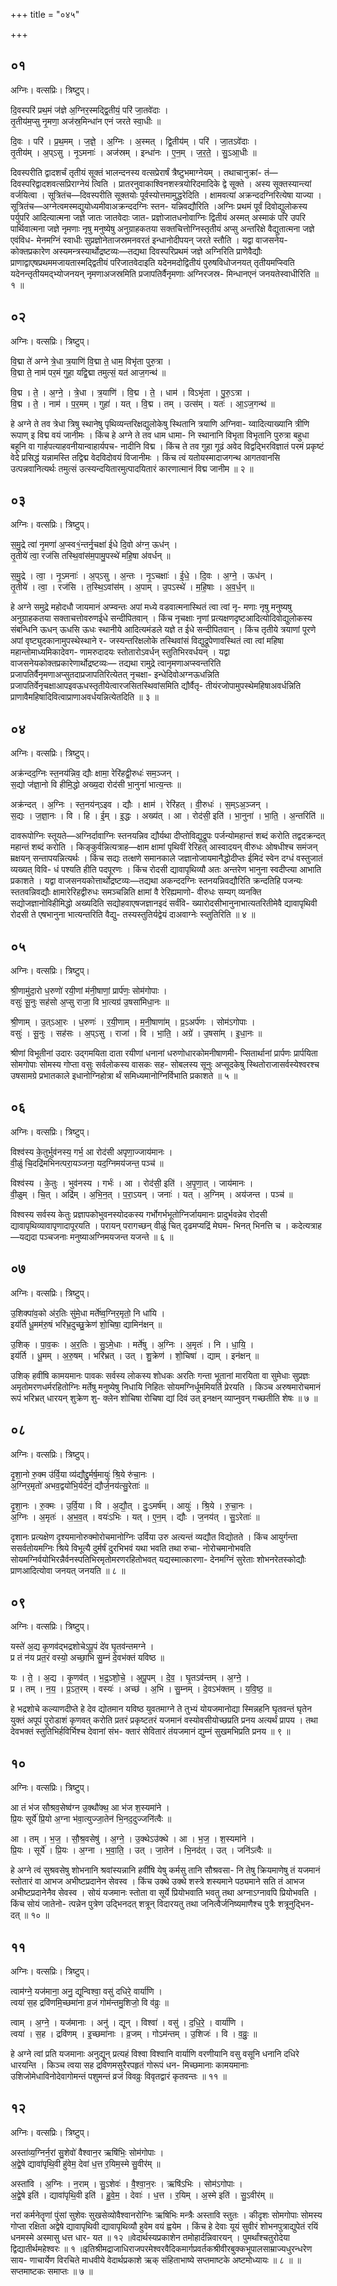 +++
title = "०४५"

+++


## ०१
अग्निः। वत्सप्रिः। त्रिष्टुप्।

दि॒वस्परि॑ प्रथ॒मं ज॑ज्ञे अ॒ग्निर॒स्मद्द्वि॒तीयं॒ परि॑ जा॒तवे॑दाः ।  
तृ॒तीय॑म॒प्सु नृ॒मणा॒ अज॑स्र॒मिन्धा॑न एनं जरते स्वा॒धीः ॥

दि॒वः । परि॑ । प्र॒थ॒मम् । ज॒ज्ञे॒ । अ॒ग्निः । अ॒स्मत् । द्वि॒तीय॑म् । परि॑ । जा॒तऽवे॑दाः ।  
तृ॒तीय॑म् । अ॒प्ऽसु । नृ॒ऽमनाः॑ । अज॑स्रम् । इन्धा॑नः । ए॒न॒म् । ज॒र॒ते॒ । सु॒ऽआ॒धीः ॥

दिवस्परीति द्वादशर्चं तृतीयं सूक्तं भालन्दनस्य वत्सप्रेरार्षं त्रैष्टुभमाग्नेयम् । तथाचानुक्रां- तं—दिवस्परिद्वादशवत्सप्रिराग्नेयं त्विति । प्रातरनुवाकाश्विनशस्त्रयोरिदमादिके द्वे सूक्ते । अस्य सूक्तस्यान्त्यां वर्जयित्वा । सूत्रितंच—दिवस्परीति सूक्तयोः पूर्वस्योत्तमामुद्धरेदिति । क्षामवत्यां अक्रन्ददग्निरित्येषा याज्या । सूत्रितंच—अग्नेत्वमस्मद्युयोध्यमीवाअक्रन्ददग्निः स्तन- यन्निवद्यौरिति ।अग्निः प्रथमं पूर्वं दिवोद्युलोकस्य पर्युपरि आदित्यात्मना जज्ञे जातः जातवेदाः जात- प्रज्ञोजातधनोवाग्निः द्वितीयं अस्मत् अस्माकं परि उपरि पार्थिवात्मना जज्ञे नृमणाः नृषु मनुष्येषु अनुग्राहकतया सक्तचित्तोग्निस्तृतीयं अप्सु अन्तरिक्षे वैद्युतात्मना जज्ञे एवंविध- मेनमग्निं स्वाधीः सुप्रज्ञोनेताजस्रमनवरतं इन्धानोदीपयन् जरते स्तौति । यद्वा वाजसनेय- कोक्तप्रकारेण अस्यमन्त्रस्यार्थोद्रष्टव्यः—तद्यथा दिवस्परिप्रथमं जज्ञे अग्निरिति प्राणेवैद्यौः प्राणाद्वाएषप्रथममजायतास्मद्द्वितीयं परिजातवेदाइति यदेनमदोद्वितीयं पुरुषविधोजनयत् तृतीयमप्स्विति यदेनन्तृतीयमद्भ्योजनयन् नृमणाअजस्रमिति प्रजापतिर्वैनृमणाः अग्निरजस्र- मिन्धानएनं जनयतेस्वाधीरिति ॥ १ ॥

## ०२
अग्निः। वत्सप्रिः। त्रिष्टुप्।

वि॒द्मा ते॑ अग्ने त्रे॒धा त्र॒याणि॑ वि॒द्मा ते॒ धाम॒ विभृ॑ता पुरु॒त्रा ।  
वि॒द्मा ते॒ नाम॑ पर॒मं गुहा॒ यद्वि॒द्मा तमुत्सं॒ यत॑ आज॒गन्थ॑ ॥

वि॒द्म । ते॒ । अ॒ग्ने॒ । त्रे॒धा । त्र॒याणि॑ । वि॒द्म । ते॒ । धाम॑ । विऽभृ॑ता । पु॒रु॒ऽत्रा ।  
वि॒द्म । ते॒ । नाम॑ । प॒र॒मम् । गुहा॑ । यत् । वि॒द्म । तम् । उत्स॑म् । यतः॑ । आ॒ऽज॒गन्थ॑ ॥

हे अग्ने ते तव त्रेधा त्रिषु स्थानेषु पृथिव्यन्तरिक्षद्युलोकेषु स्थितानि त्रयाणि अग्निवा- य्वादित्याख्यानि त्रीणि रूपाण् इ विद्म वयं जानीमः । किंच हे अग्ने ते तव धाम धामा- नि स्थानानि विभृता विभृतानि पुरुत्रा बहुधा बहूनि वा गार्हपत्याहवनीयान्वाहार्यपच- नादीनि विद्म । किंच ते तव गुहा गूढं अवेद विद्वद्भिरविज्ञातं परमं प्रकृष्टं वेदे प्रसिद्धं यन्नामस्ति तद्विद्म वेदविदोवयं विजानीमः । किंच त्वं यतोयस्मादाजगन्थ आगतवानसि उत्पन्नवानित्यर्थः तमुत्सं उत्स्यन्दयितारमुत्पादयितारं कारणात्मानं विद्म जानीम ॥ २ ॥

## ०३
अग्निः। वत्सप्रिः। त्रिष्टुप्।

स॒मु॒द्रे त्वा॑ नृ॒मणा॑ अ॒प्स्व१॒॑न्तर्नृ॒चक्षा॑ ईधे दि॒वो अ॑ग्न॒ ऊध॑न् ।  
तृ॒तीये॑ त्वा॒ रज॑सि तस्थि॒वांस॑म॒पामु॒पस्थे॑ महि॒षा अ॑वर्धन् ॥

स॒मु॒द्रे । त्वा॒ । नृ॒ऽमनाः॑ । अ॒प्ऽसु । अ॒न्तः । नृ॒ऽचक्षाः॑ । ई॒धे॒ । दि॒वः । अ॒ग्ने॒ । ऊध॑न् ।  
तृ॒तीये॑ । त्वा॒ । रज॑सि । त॒स्थि॒ऽवांस॑म् । अ॒पाम् । उ॒पऽस्थे॑ । म॒हि॒षाः । अ॒व॒र्ध॒न् ॥

हे अग्ने समुद्रे महोदधौ जायमानं अप्म्वन्तः अपां मध्ये वडवात्मनास्थितं त्वा त्वां नृ- मणाः नृषु मनुष्यषु अनुग्राहकतया सक्ताचत्तोवरुणईधे सन्दीपितवान् । किंच नृचक्षाः नृणां प्रत्यक्षणदृष्टआदित्योदिवोद्युलोकस्य संबन्धिनि ऊधन् ऊधसि ऊधः स्थानीये आदित्यमंडले यज्ञे त ईधे सन्दीपितवान् । किंच तृतीये त्रयाणां पूरणे अपां वृष्ट्युदकानामुपस्थेस्थाने र- जस्यन्तरिक्षलोके तस्थिवांसं विद्युद्रूपेणावस्थितं त्वा त्वां महिषा महान्तोमाध्यमिकादेवग- णामरुदादयः स्तोतारोऽवर्धन् स्तुतिभिरवर्धयन् । यद्वा वाजसनेयकोक्तप्रकारेणार्थोद्रष्टव्यः— तद्यथा रामुद्रे त्वानृमणाअप्स्वन्तरिति प्रजापतिर्वैनृमणाअप्सुतदाप्रजापतिरित्येतत् नृचक्षा- इन्धेदिवोअग्नऊधन्निति प्रजापतिर्वेनृचक्षाआपइवऊधस्तृतीयेत्वारजसितस्थिवांसमिति द्यौर्वैतृ- तीयंरजोपामुपस्थेमहिषाअवर्धन्निति प्राणावैमहिषादिवित्वाप्राणाअवर्धयन्नित्येतदिति ॥ ३ ॥

## ०४
अग्निः। वत्सप्रिः। त्रिष्टुप्।

अक्र॑न्दद॒ग्निः स्त॒नय॑न्निव॒ द्यौः क्षामा॒ रेरि॑हद्वी॒रुधः॑ सम॒ञ्जन् ।  
स॒द्यो ज॑ज्ञा॒नो वि हीमि॒द्धो अख्य॒दा रोद॑सी भा॒नुना॑ भात्य॒न्तः ॥

अक्र॑न्दत् । अ॒ग्निः । स्त॒नय॑न्ऽइव । द्यौः । क्षाम॑ । रेरि॑हत् । वी॒रुधः॑ । स॒म्ऽअ॒ञ्जन् ।  
स॒द्यः । ज॒ज्ञा॒नः । वि । हि । ई॒म् । इ॒द्धः । अख्य॑त् । आ । रोद॑सी॒ इति॑ । भा॒नुना॑ । भा॒ति॒ । अ॒न्तरिति॑ ॥

दावरूपोग्निः स्तूयते—अग्निर्दावाग्निः स्तनयन्निव द्यौर्यथा दीप्तोविद्युद्रूपः पर्जन्योमहान्तं शब्दं करोति तद्वदक्रन्दत् महान्तं शब्दं करोति । किङ्कुर्वन्नित्यत्राह—क्षाम क्षामां पृथिवीं रेरिहत् आस्वादयन् वीरुधः ओषधीश्च समंजन् म्रक्षयन् सन्तापयन्नित्यर्थः । किंच सद्यः तत्क्षणे समानकाले जज्ञानोजायमानैद्धोदीप्तः ईमिदं स्वेन दग्धं वस्तुजातं व्यख्यत् विवि- धं पश्यति हीति पदपूरणः । किंच रोदसी द्यावापृथिव्यौ अतः अन्तरेण भानुना स्वदीप्त्या आभाति प्रकाशते । यद्वा वाजसनयकोत्तार्थोद्रष्टव्यः—तद्यथा अकन्ददग्निः स्तनयन्निवद्यौरिति क्रन्दतिहि पजन्यः स्ततवन्निवद्यौः क्षामारेरिहद्वीरुधः समञ्चन्निति क्षामां वै रेरिह्यमाणो- वीरुधः सम्यग् व्यनक्ति सद्योजज्ञानोविहीमिद्धो अख्यदिति सद्योहवाएषजज्ञानइदं सर्वंवि- ख्यारोदसीभानुनाभात्यतरितीमेवै द्यावापृथिवी रोदसी ते एषभानुना भात्यन्तरिति वैद्यु- तस्यस्तुतिर्यद्वेयं दाअवाग्नेः स्व्तुतिरिति ॥ ४ ॥

## ०५
अग्निः। वत्सप्रिः। त्रिष्टुप्।

श्री॒णामु॑दा॒रो ध॒रुणो॑ रयी॒णां म॑नी॒षाणां॒ प्रार्प॑णः॒ सोम॑गोपाः ।  
वसुः॑ सू॒नुः सह॑सो अ॒प्सु राजा॒ वि भा॒त्यग्र॑ उ॒षसा॑मिधा॒नः ॥

श्री॒णाम् । उ॒त्ऽआ॒रः । ध॒रुणः॑ । र॒यी॒णाम् । म॒नी॒षाणा॑म् । प्र॒ऽअर्प॑णः । सोम॑ऽगोपाः ।  
वसुः॑ । सू॒नुः । सह॑सः । अ॒प्ऽसु । राजा॑ । वि । भा॒ति॒ । अग्रे॑ । उ॒षसा॑म् । इ॒धा॒नः ॥

श्रीणां विभूतीनां उदारः उद्गमयिता दाता रयीणां धनानां धरुणोधारकोमनीषाणमी- प्सितार्थानां प्रार्पणः प्रार्पयिता सोमगोपाः सोमस्य गोप्ता वसुः सर्वलोकस्य वासकः सह- सोबलस्य सूनुः अप्सूदकेषु स्थितोराजासर्वस्येश्वरश्च उषसामग्रे प्रभातकाले इधानोग्निहोत्रा र्थं समिध्यमानोग्निर्विभाति प्रकाशते ॥ ५ ॥

## ०६
अग्निः। वत्सप्रिः। त्रिष्टुप्।

विश्व॑स्य के॒तुर्भुव॑नस्य॒ गर्भ॒ आ रोद॑सी अपृणा॒ज्जाय॑मानः ।  
वी॒ळुं चि॒दद्रि॑मभिनत्परा॒यञ्जना॒ यद॒ग्निमय॑जन्त॒ पञ्च॑ ॥

विश्व॑स्य । के॒तुः । भुव॑नस्य । गर्भः॑ । आ । रोद॑सी॒ इति॑ । अ॒पृ॒णा॒त् । जाय॑मानः ।  
वी॒ळुम् । चि॒त् । अद्रि॑म् । अ॒भि॒न॒त् । प॒रा॒ऽयन् । जनाः॑ । यत् । अ॒ग्निम् । अय॑जन्त । पञ्च॑ ॥

विश्वस्य सर्वस्य केतुः प्रज्ञापकोभुवनस्योदकस्य गर्भोगर्भभूतोग्निर्जायमानः प्रादुर्भवन्नेव रोदसी द्यावापृथिव्यावापृणादापूरयति । परायन् परागच्छन् वीळुं चित् दृढमप्यद्रिं मेघम- भिनत् भिनत्ति च । कदेत्यत्राह—यद्यदा पञ्चजनाः मनुष्याअग्निमयजन्त यजन्ते ॥ ६ ॥

## ०७
अग्निः। वत्सप्रिः। त्रिष्टुप्।

उ॒शिक्पा॑व॒को अ॑र॒तिः सु॑मे॒धा मर्ते॑ष्व॒ग्निर॒मृतो॒ नि धा॑यि ।  
इय॑र्ति धू॒मम॑रु॒षं भरि॑भ्र॒दुच्छु॒क्रेण॑ शो॒चिषा॒ द्यामिन॑क्षन् ॥

उ॒शिक् । पा॒व॒कः । अ॒र॒तिः । सु॒ऽमे॒धाः । मर्ते॑षु । अ॒ग्निः । अ॒मृतः॑ । नि । धा॒यि॒ ।  
इय॑र्ति । धू॒मम् । अ॒रु॒षम् । भरि॑भ्रत् । उत् । शु॒क्रेण॑ । शो॒चिषा॑ । द्याम् । इन॑क्षन् ॥

उशिक् हवींषि कामयमानः पावकः सर्वस्य लोकस्य शोधकः अरतिः गन्ता भूतानां मारयिता वा सुमेधाः सुप्रज्ञः अमृतोमरणधर्मरहितोग्निः मर्तेषु मनुष्येषु निधायि निहितः सोयमग्निर्धूममियर्ति प्रेरयति । किञ्च अरुषमारोचमानं रूपं भरिभ्रत् धारयन् शुक्रेण शु- क्लेन शोचिषा रोचिषा द्यां दिवं उत् इनक्षन् व्याप्नुवन् गच्छतीति शेषः ॥ ७ ॥

## ०८
अग्निः। वत्सप्रिः। त्रिष्टुप्।

दृ॒शा॒नो रु॒क्म उ॑र्वि॒या व्य॑द्यौद्दु॒र्मर्ष॒मायुः॑ श्रि॒ये रु॑चा॒नः ।  
अ॒ग्निर॒मृतो॑ अभव॒द्वयो॑भि॒र्यदे॑नं॒ द्यौर्ज॒नय॑त्सु॒रेताः॑ ॥

दृ॒शा॒नः । रु॒क्मः । उ॒र्वि॒या । वि । अ॒द्यौ॒त् । दुः॒ऽमर्ष॑म् । आयुः॑ । श्रि॒ये । रु॒चा॒नः ।  
अ॒ग्निः । अ॒मृतः॑ । अ॒भ॒व॒त् । वयः॑ऽभिः । यत् । ए॒न॒म् । द्यौः । ज॒नय॑त् । सु॒ऽरेताः॑ ॥

दृशानः प्रत्यक्षेण दृश्यमानोरुक्मोरोचमानोग्निः उर्विया उरु अत्यन्तं व्यद्यौत विद्योतते । किंच आयुर्गन्ता ससर्वतोयमग्निः श्रिये विभूत्यै दुर्मर्षं दुरभिभवं यथा भवति तथा रुचा- नोरोचमानोभवति सोयमग्निर्वयोभिरन्नैर्वनस्पतिभिरमृतोमरणरहितोभवत् यद्यस्मात्कारणा- देनमग्निं सुरेताः शोभनरेतस्कोद्यौः प्राणआदित्योवा जनयत् जनयति ॥ ८ ॥

## ०९
अग्निः। वत्सप्रिः। त्रिष्टुप्।

यस्ते॑ अ॒द्य कृ॒णव॑द्भद्रशोचेऽपू॒पं दे॑व घृ॒तव॑न्तमग्ने ।  
प्र तं न॑य प्रत॒रं वस्यो॒ अच्छा॒भि सु॒म्नं दे॒वभ॑क्तं यविष्ठ ॥

यः । ते॒ । अ॒द्य । कृ॒णव॑त् । भ॒द्र॒ऽशो॒चे॒ । अ॒पू॒पम् । दे॒व॒ । घृ॒तऽव॑न्तम् । अ॒ग्ने॒ ।  
प्र । तम् । न॒य॒ । प्र॒ऽत॒रम् । वस्यः॑ । अच्छ॑ । अ॒भि । सु॒म्नम् । दे॒वऽभ॑क्तम् । य॒वि॒ष्ठ॒ ॥

हे भद्रशोचे कल्याणदीप्ते हे देव द्योतमान यविष्ठ युवतमाग्ने ते तुभ्यं योयजमानोद्या स्मिन्नहनि घृतवन्तं घृतेन युक्तं अपूपं पुरोडाशं कृणवत् करोति प्रतरं प्रकृष्टतरं यजमानं वस्योवसीयोच्छप्रति प्रनय अत्यर्थं प्रापय । तथा देवभक्तं स्तुतिभिर्हविर्भिश्च देवानां संभ- क्तारं सेवितारं तंयजमानं द्युम्नं सुखमभिप्रति प्रनय ॥ ९ ॥

## १०
अग्निः। वत्सप्रिः। त्रिष्टुप्।

आ तं भ॑ज सौश्रव॒सेष्व॑ग्न उ॒क्थौ॑क्थ॒ आ भ॑ज श॒स्यमा॑ने ।  
प्रि॒यः सूर्ये॑ प्रि॒यो अ॒ग्ना भ॑वा॒त्युज्जा॒तेन॑ भि॒नद॒दुज्जनि॑त्वैः ॥

आ । तम् । भ॒ज॒ । सौ॒श्र॒वसेषु॑ । अ॒ग्ने॒ । उ॒क्थेऽउ॑क्थे । आ । भ॒ज॒ । श॒स्यमा॑ने ।  
प्रि॒यः । सूर्ये॑ । प्रि॒यः । अ॒ग्ना । भ॒वा॒ति॒ । उत् । जा॒तेन॑ । भि॒नद॑त् । उत् । जनि॑ऽत्वैः ॥

हे अग्ने त्वं सुश्रवसेषु शोभनानि श्रवांस्यन्नानि हवींषि येषु कर्मसु तानि सौश्रवसा- नि तेषु क्रियमाणेषु तं यजमानं स्तोतारं वा आभज अभीष्टप्रदानेन सेवस्व । किंच उक्थे उक्थे शस्त्रे शस्यमाने पठ्यमाने सति तं आभज अभीष्टप्रदानेनैव सेवस्व । सोयं यजमानः स्तोता वा सूर्ये प्रियोभवाति भवतु तथा अग्नाऽग्नावपि प्रियोभवति । किंच सोयं जातेनो- त्पन्नेन पुत्रेण उद्भिनदत् शत्रून् विदारयतु तथा जनित्वैर्जनिष्यमाणैश्च पुत्रैः शत्रूनुद्भिन- दत् ॥ १० ॥

## ११
अग्निः। वत्सप्रिः। त्रिष्टुप्।

त्वाम॑ग्ने॒ यज॑माना॒ अनु॒ द्यून्विश्वा॒ वसु॑ दधिरे॒ वार्या॑णि ।  
त्वया॑ स॒ह द्रवि॑णमि॒च्छमा॑ना व्र॒जं गोम॑न्तमु॒शिजो॒ वि व॑व्रुः ॥

त्वाम् । अ॒ग्ने॒ । यज॑मानाः । अनु॑ । द्यून् । विश्वा॑ । वसु॑ । द॒धि॒रे॒ । वार्या॑णि ।  
त्वया॑ । स॒ह । द्रवि॑णम् । इ॒च्छमा॑नाः । व्र॒जम् । गोऽम॑न्तम् । उ॒शिजः॑ । वि । व॒व्रुः॒ ॥

हे अग्ने त्वां प्रति यजमानाः अनुद्यून् प्रत्यहं विश्वा विश्वानि वार्याणि वरणीयानि वसु वसूनि धनानि दधिरे धारयन्ति । किञ्च त्वया सह द्रविणमसुरैरपहृतं गोरूपं धन- मिच्छमानाः कामयमानाः उशिजोमेधाविनोदेवागोमन्तं पशुमन्तं व्रजं विवव्रुः विवृतद्वारं कृतवन्तः ॥ ११ ॥

## १२
अग्निः। वत्सप्रिः। त्रिष्टुप्।

अस्ता॑व्य॒ग्निर्न॒रां सु॒शेवो॑ वैश्वान॒र ऋषि॑भिः॒ सोम॑गोपाः ।  
अ॒द्वे॒षे द्यावा॑पृथि॒वी हु॑वेम॒ देवा॑ ध॒त्त र॒यिम॒स्मे सु॒वीर॑म् ॥

अस्ता॑वि । अ॒ग्निः । न॒राम् । सु॒ऽशेवः॑ । वै॒श्वा॒न॒रः । ऋषि॑ऽभिः । सोम॑ऽगोपाः ।  
अ॒द्वे॒षे इति॑ । द्यावा॑पृथि॒वी इति॑ । हु॒वे॒म॒ । देवाः॑ । ध॒त्त । र॒यिम् । अ॒स्मे इति॑ । सु॒ऽवीर॑म् ॥

नरां कर्मनेतॄणां पुंसां सुशेवः सुखसेव्योवैश्वानरोग्निः ऋषिभिः मन्त्रैः अस्तावि स्तुतः । कीदृशः सोमगोपाः सोमस्य गोप्ता रक्षिता अद्वेषे द्यावापृथिवी द्यावापृथिव्यौ हुवेम वयं ह्वयेम । किंच हे देवाः यूयं सुवीरं शोभनपुत्राद्युपेतं रयिं धनमस्मे अस्मासु धत्त धार- यत ॥ १२ ॥वेदार्थस्यप्रकाशेन तमोहार्दन्निवारयन् । पुमर्थांश्चतुरोदेया द्विद्यातीर्थमहेश्वरः ॥ १ ॥इतिश्रीमद्राजाधिराजपरमेश्वरवैदिकमार्गप्रवर्तकश्रीवीरबुक्कभूपालसाम्राज्यधुरन्धरेण साय- णाचार्येण विरचिते माधवीये वेदार्थप्रकाशे ऋक् संहिताभाष्ये सप्तमाष्टके अष्टमोध्यायः ॥ ८ ॥ ॥ सप्तमाष्टकः समाप्तः ॥ ७ ॥